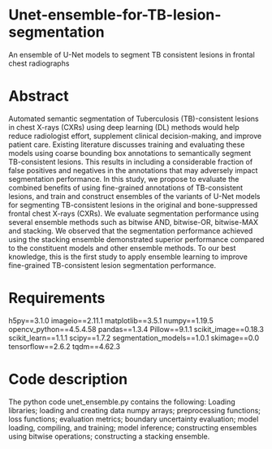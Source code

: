 # Unet-ensemble-for-TB-lesion-segmentation
An ensemble of U-Net models to segment TB consistent lesions in frontal chest radiographs

# Abstract
Automated semantic segmentation of Tuberculosis (TB)-consistent lesions in chest X-rays (CXRs) using deep learning (DL) methods would help reduce radiologist effort, supplement clinical decision-making, and improve patient care. Existing literature discusses training and evaluating these models using coarse bounding box annotations to semantically segment TB-consistent lesions. This results in including a considerable fraction of false positives and negatives in the annotations that may adversely impact segmentation performance. In this study, we propose to evaluate the combined benefits of using fine-grained annotations of TB-consistent lesions, and train and construct ensembles of the variants of U-Net models for segmenting TB-consistent lesions in the original and bone-suppressed frontal chest X-rays (CXRs). We evaluate segmentation performance using several ensemble methods such as bitwise AND, bitwise-OR, bitwise-MAX and stacking. We observed that the segmentation performance achieved using the stacking ensemble demonstrated superior performance compared to the constituent models and other ensemble methods. To our best knowledge, this is the first study to apply ensemble learning to improve fine-grained TB-consistent lesion segmentation performance.  

# Requirements
h5py==3.1.0
imageio==2.11.1
matplotlib==3.5.1
numpy==1.19.5
opencv_python==4.5.4.58
pandas==1.3.4
Pillow==9.1.1
scikit_image==0.18.3
scikit_learn==1.1.1
scipy==1.7.2
segmentation_models==1.0.1
skimage==0.0
tensorflow==2.6.2
tqdm==4.62.3

# Code description
The python code unet_ensemble.py contains the following:
Loading libraries; loading and creating data numpy arrays; preprocessing functions; loss functions; evaluation metrics; boundary uncertainty evaluation; model loading, compiling, and training; model inference; constructing ensembles using bitwise operations; constructing a stacking ensemble. 


